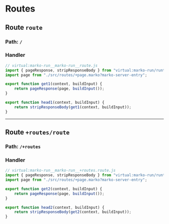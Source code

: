 # Routes

## Route ``route``
### Path: ``/``
### Handler
```js
// virtual:marko-run__marko-run__route.js
import { pageResponse, stripResponseBody } from "virtual:marko-run/runtime/internal";
import page from "./src/routes/+page.marko?marko-server-entry";

export function get1(context, buildInput) {
	return pageResponse(page, buildInput());
}

export function head1(context, buildInput) {
	return stripResponseBody(get1(context, buildInput));
}
```
---
## Route ``+routes/route``
### Path: ``/+routes``
### Handler
```js
// virtual:marko-run__marko-run__+routes.route.js
import { pageResponse, stripResponseBody } from "virtual:marko-run/runtime/internal";
import page from "./src/routes/+page.marko?marko-server-entry";

export function get2(context, buildInput) {
	return pageResponse(page, buildInput());
}

export function head2(context, buildInput) {
	return stripResponseBody(get2(context, buildInput));
}
```
